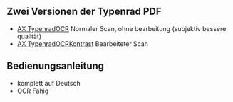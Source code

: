 ## Zwei Versionen der Typenrad PDF
- [AX TypenradOCR](/AXTypenradOCR.pdf) Normaler Scan, ohne bearbeitung (subjektiv bessere qualität)
- [AX TypenradOCRKontrast](/AXTypenradOCRKontrast.pdf) Bearbeiteter Scan

  
## Bedienungsanleitung
- komplett auf Deutsch
- OCR Fähig
  